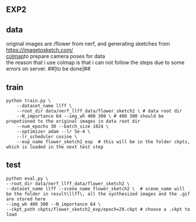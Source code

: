 EXP2
---  

## data 
original images are /flower from nerf, and generating sketches from https://imagetosketch.com/  
[colmap](https://gist.github.com/kwea123/f0e8f38ff2aa94495dbfe7ae9219f75c)to prepare camera poses for data  
the reason that i use colmap is that i can not follow the steps due to some errors on server. ##[to be done]##  

## train  
``` shell
python train.py \ 
    --dataset_name llff \
    --root_dir data/nerf_llff_data/flower_sketch2 \ # data root dir
    --N_importance 64 --img_wh 400 300 \ # 400 300 should be propotioned to the original images in data root dir
    --num_epochs 30 --batch_size 1024 \
    --optimizer adam --lr 5e-4 \
    --lr_scheduler cosine \   
    --exp_name flower_sketch2_exp  # this will be in the folder ckpts, which is loaded in the next test step
```

## test  
```shell
python eval.py \    
--root_dir data/nerf_llff_data/flower_sketch2 \    
--dataset_name llff --scene_name flower_sketch2 \  # scene_name will be the folder in result\llff\, all the synthesized images and the .gif are stored here
--img_wh 400 300 --N_importance 64 \
--ckpt_path ckpts/flower_sketch2_exp/epoch=29.ckpt # choose a .ckpt to load
```  



